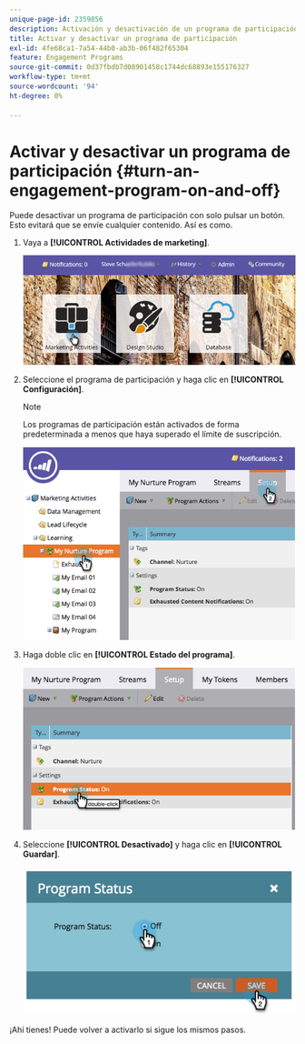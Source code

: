 ```yaml
---
unique-page-id: 2359856
description: Activación y desactivación de un programa de participación - Documentos de Marketo - Documentación del producto
title: Activar y desactivar un programa de participación
exl-id: 4fe68ca1-7a54-44b0-ab3b-06f482f65304
feature: Engagement Programs
source-git-commit: 0d37fbdb7d08901458c1744dc68893e155176327
workflow-type: tm+mt
source-wordcount: '94'
ht-degree: 0%

---
```


# Activar y desactivar un programa de participación {#turn-an-engagement-program-on-and-off}

Puede desactivar un programa de participación con solo pulsar un botón. Esto evitará que se envíe cualquier contenido. Así es como.

1. Vaya a **[!UICONTROL Actividades de marketing]**.

   ![](assets/login-marketing-activities.png)

1. Seleccione el programa de participación y haga clic en **[!UICONTROL Configuración]**.

   >[!NOTE]
   >
   >Los programas de participación están activados de forma predeterminada a menos que haya superado el límite de suscripción.

   ![](assets/image2014-9-15-17-3a14-3a56.png)

1. Haga doble clic en **[!UICONTROL Estado del programa]**.

   ![](assets/image2014-9-15-17-3a14-3a59.png)

1. Seleccione **[!UICONTROL Desactivado]** y haga clic en **[!UICONTROL Guardar]**.

   ![](assets/image2014-9-15-17-3a15-3a2.png)

¡Ahí tienes! Puede volver a activarlo si sigue los mismos pasos.
